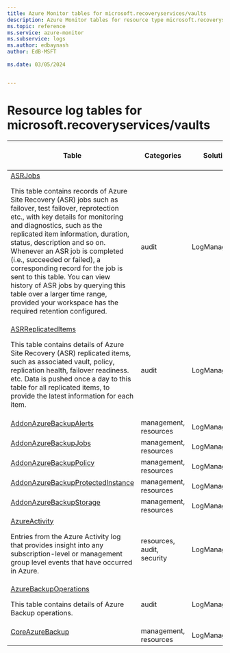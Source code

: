 ```yaml
---
title: Azure Monitor tables for microsoft.recoveryservices/vaults
description: Azure Monitor tables for resource type microsoft.recoveryservices/vaults
ms.topic: reference
ms.service: azure-monitor
ms.subservice: logs
ms.author: edbaynash
author: EdB-MSFT
   
ms.date: 03/05/2024


---
```


# Resource log tables for microsoft.recoveryservices/vaults  


| Table | Categories | Solutions|[Supports basic log plan](/azure/azure-monitor/logs/basic-logs-configure?tabs=portal-1#compare-the-basic-and-analytics-log-data-plans)| Queries|
|---|---|---|---|---|
| [ASRJobs](/azure/azure-monitor/reference/tables/ASRJobs)<p>This table contains records of Azure Site Recovery (ASR) jobs such as failover, test failover, reprotection etc., with key details for monitoring and diagnostics, such as the replicated item information, duration, status, description and so on. Whenever an ASR job is completed (i.e., succeeded or failed), a corresponding record for the job is sent to this table. You can view history of ASR jobs by querying this table over a larger time range, provided your workspace has the required retention configured. | audit | LogManagement | No| [Yes](/azure/azure-monitor/reference/queries/asrjobs)|
| [ASRReplicatedItems](/azure/azure-monitor/reference/tables/ASRReplicatedItems)<p>This table contains details of Azure Site Recovery (ASR) replicated items, such as associated vault, policy, replication health, failover readiness. etc. Data is pushed once a day to this table for all replicated items, to provide the latest information for each item. | audit | LogManagement | No| [Yes](/azure/azure-monitor/reference/queries/asrreplicateditems)|
| [AddonAzureBackupAlerts](/azure/azure-monitor/reference/tables/AddonAzureBackupAlerts)<p> | management, resources | LogManagement | No| -|
| [AddonAzureBackupJobs](/azure/azure-monitor/reference/tables/AddonAzureBackupJobs)<p> | management, resources | LogManagement | No| [Yes](/azure/azure-monitor/reference/queries/addonazurebackupjobs)|
| [AddonAzureBackupPolicy](/azure/azure-monitor/reference/tables/AddonAzureBackupPolicy)<p> | management, resources | LogManagement | No| -|
| [AddonAzureBackupProtectedInstance](/azure/azure-monitor/reference/tables/AddonAzureBackupProtectedInstance)<p> | management, resources | LogManagement | No| -|
| [AddonAzureBackupStorage](/azure/azure-monitor/reference/tables/AddonAzureBackupStorage)<p> | management, resources | LogManagement | No| [Yes](/azure/azure-monitor/reference/queries/addonazurebackupstorage)|
| [AzureActivity](/azure/azure-monitor/reference/tables/AzureActivity)<p>Entries from the Azure Activity log that provides insight into any subscription-level or management group level events that have occurred in Azure. | resources, audit, security | LogManagement | No| [Yes](/azure/azure-monitor/reference/queries/azureactivity)|
| [AzureBackupOperations](/azure/azure-monitor/reference/tables/AzureBackupOperations)<p>This table contains details of Azure Backup operations. | audit | LogManagement | No| [Yes](/azure/azure-monitor/reference/queries/azurebackupoperations)|
| [CoreAzureBackup](/azure/azure-monitor/reference/tables/CoreAzureBackup)<p> | management, resources | LogManagement | No| [Yes](/azure/azure-monitor/reference/queries/coreazurebackup)|

